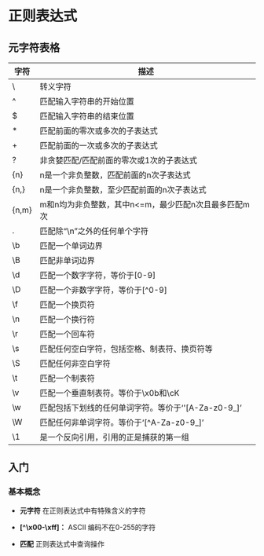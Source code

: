 # 正则表达式

## 元字符表格

| 字符        | 描述    |
| --------   | -----|   
| \        | 转义字符      |
| ^        | 匹配输入字符串的开始位置  |
| $        | 匹配输入字符串的结束位置      |
| *        | 匹配前面的零次或多次的子表达式      |
| +        | 匹配前面的一次或多次的子表达式      |
| ?        | 非贪婪匹配/匹配前面的零次或1次的子表达式      |
| {n}      | n是一个非负整数，匹配前面的n次子表达式      |
| {n,}     | n是一个非负整数，至少匹配前面的n次子表达式      |
| {n,m}    | m和n均为非负整数，其中n<=m，最少匹配n次且最多匹配m次      |
| .        | 匹配除“\n”之外的任何单个字符      |
| \b       | 匹配一个单词边界      |
| \B       | 匹配非单词边界      |
| \d       | 匹配一个数字字符，等价于[0-9]      |
| \D       | 匹配一个非数字字符，等价于[^0-9]      |
| \f       | 匹配一个换页符      |
| \n       | 匹配一个换行符      |
| \r       | 匹配一个回车符      |
| \s       | 匹配任何空白字符，包括空格、制表符、换页符等      |
| \S       | 匹配任何非空白字符      |
| \t       | 匹配一个制表符      |
| \v       | 匹配一个垂直制表符。等价于\x0b和\cK      |
| \w       | 匹配包括下划线的任何单词字符。等价于‘'[A-Za-z0-9_]’      |
| \W       | 匹配任何非单词字符。等价于‘[^A-Za-z0-9_]’      |
| \1       | 是一个反向引用，引用的正是捕获的第一组      |

## 入门

### 基本概念
* **元字符** 
    在正则表达式中有特殊含义的字符
* **[^\x00-\xff]：** 
ASCII 编码不在0-255的字符

* **匹配** 正则表达式中查询操作

### 


